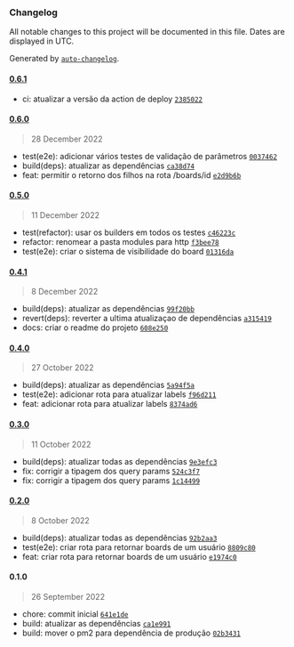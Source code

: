 ### Changelog

All notable changes to this project will be documented in this file. Dates are displayed in UTC.

Generated by [`auto-changelog`](https://github.com/CookPete/auto-changelog).

#### [0.6.1](https://github.com/JorgeLNJunior/thullo-api/compare/0.6.0...0.6.1)

- ci: atualizar a versão da action de deploy [`2385022`](https://github.com/JorgeLNJunior/thullo-api/commit/2385022ceab9a2c81517e838b735e72872e34caf)

#### [0.6.0](https://github.com/JorgeLNJunior/thullo-api/compare/0.5.0...0.6.0)

> 28 December 2022

- test(e2e): adicionar vários testes de validação de parâmetros [`0037462`](https://github.com/JorgeLNJunior/thullo-api/commit/0037462f274ea3c37da844c32ffb922058fc2032)
- build(deps): atualizar as dependências [`ca38d74`](https://github.com/JorgeLNJunior/thullo-api/commit/ca38d741211d848ca6e40a7d2d93571c6460e101)
- feat: permitir o retorno dos filhos na rota /boards/id [`e2d9b6b`](https://github.com/JorgeLNJunior/thullo-api/commit/e2d9b6b2ca7ca2de8bb6d5be4969c1599a5ae233)

#### [0.5.0](https://github.com/JorgeLNJunior/thullo-api/compare/0.4.1...0.5.0)

> 11 December 2022

- test(refactor): usar os builders em todos os testes [`c46223c`](https://github.com/JorgeLNJunior/thullo-api/commit/c46223ce5748f8199906b617d12423a693079ba3)
- refactor: renomear a pasta modules para http [`f3bee78`](https://github.com/JorgeLNJunior/thullo-api/commit/f3bee78109543dc5cffaedbadc6eb30133858f9a)
- test(e2e): criar o sistema de visibilidade do board [`01316da`](https://github.com/JorgeLNJunior/thullo-api/commit/01316dacb1fb2942a4a2e3ab606ec70e5fd9e0d7)

#### [0.4.1](https://github.com/JorgeLNJunior/thullo-api/compare/0.4.0...0.4.1)

> 8 December 2022

- build(deps): atualizar as dependências [`99f20bb`](https://github.com/JorgeLNJunior/thullo-api/commit/99f20bba55ae2f932cff5903bfd804a27a1d48e8)
- revert(deps): reverter a ultima atualizaçao de dependências [`a315419`](https://github.com/JorgeLNJunior/thullo-api/commit/a315419c760ec95a0ee7f6ed28656609482bb007)
- docs: criar o readme do projeto [`608e250`](https://github.com/JorgeLNJunior/thullo-api/commit/608e2506d6e3bdac134e2d0482ce2d650f55945a)

#### [0.4.0](https://github.com/JorgeLNJunior/thullo-api/compare/0.3.0...0.4.0)

> 27 October 2022

- build(deps): atualizar as dependências [`5a94f5a`](https://github.com/JorgeLNJunior/thullo-api/commit/5a94f5a4c1ac54d629e837ec1264d66823c96177)
- test(e2e): adicionar rota para atualizar labels [`f96d211`](https://github.com/JorgeLNJunior/thullo-api/commit/f96d2119f77b03f9a6075fed8fba45c9068ac0a9)
- feat: adicionar rota para atualizar labels [`8374ad6`](https://github.com/JorgeLNJunior/thullo-api/commit/8374ad6f3d8b179ab81454e60ea410b0ce4860d4)

#### [0.3.0](https://github.com/JorgeLNJunior/thullo-api/compare/0.2.0...0.3.0)

> 11 October 2022

- build(deps): atualizar todas as dependências [`9e3efc3`](https://github.com/JorgeLNJunior/thullo-api/commit/9e3efc3d3a674a7a33aff87e20afcb2b57748d16)
- fix: corrigir a tipagem dos query params [`524c3f7`](https://github.com/JorgeLNJunior/thullo-api/commit/524c3f70be290447a8f69c594e85f12d87485af6)
- fix: corrigir a tipagem dos query params [`1c14499`](https://github.com/JorgeLNJunior/thullo-api/commit/1c14499f1361a093f8b3f7e1946195f08bd17be8)

#### [0.2.0](https://github.com/JorgeLNJunior/thullo-api/compare/0.1.0...0.2.0)

> 8 October 2022

- build(deps): atualizar todas as dependências [`92b2aa3`](https://github.com/JorgeLNJunior/thullo-api/commit/92b2aa3797172127abebf1c084ae3b50c74b7cb7)
- test(e2e): criar rota para retornar boards de um usuário [`8809c80`](https://github.com/JorgeLNJunior/thullo-api/commit/8809c80b8e6fbec994ebeef6a32c3f784e14c99e)
- feat: criar rota para retornar boards de um usuário [`e1974c0`](https://github.com/JorgeLNJunior/thullo-api/commit/e1974c0ff47ecea4de76b48a69487698ea40fb65)

#### 0.1.0

> 26 September 2022

- chore: commit inicial [`641e1de`](https://github.com/JorgeLNJunior/thullo-api/commit/641e1dec773116479dbec7956a43f0301b8e4142)
- build: atualizar as dependências [`ca1e991`](https://github.com/JorgeLNJunior/thullo-api/commit/ca1e991e2baf5d1445d13b9abd190adc44680b7b)
- build: mover o pm2 para dependência de produção [`02b3431`](https://github.com/JorgeLNJunior/thullo-api/commit/02b3431a0a1ddac44c4c08227d5f4bef10b4b156)

